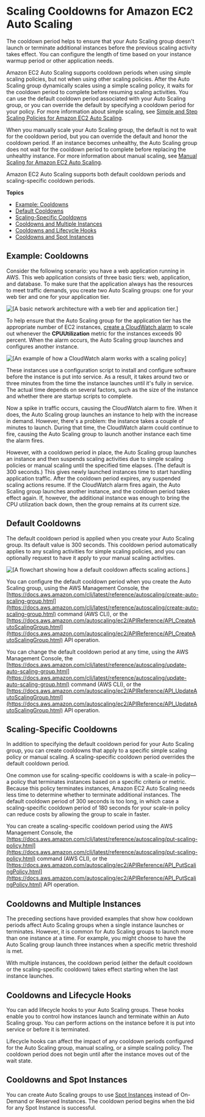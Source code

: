 # Scaling Cooldowns for Amazon EC2 Auto Scaling<a name="Cooldown"></a>

The cooldown period helps to ensure that your Auto Scaling group doesn't launch or terminate additional instances before the previous scaling activity takes effect\. You can configure the length of time based on your instance warmup period or other application needs\. 

Amazon EC2 Auto Scaling supports cooldown periods when using simple scaling policies, but not when using other scaling policies\. After the Auto Scaling group dynamically scales using a simple scaling policy, it waits for the cooldown period to complete before resuming scaling activities\. You can use the default cooldown period associated with your Auto Scaling group, or you can override the default by specifying a cooldown period for your policy\. For more information about simple scaling, see [Simple and Step Scaling Policies for Amazon EC2 Auto Scaling](as-scaling-simple-step.md)\.

When you manually scale your Auto Scaling group, the default is not to wait for the cooldown period, but you can override the default and honor the cooldown period\. If an instance becomes unhealthy, the Auto Scaling group does not wait for the cooldown period to complete before replacing the unhealthy instance\. For more information about manual scaling, see [Manual Scaling for Amazon EC2 Auto Scaling](as-manual-scaling.md)\.

Amazon EC2 Auto Scaling supports both default cooldown periods and scaling\-specific cooldown periods\.

**Topics**
+ [Example: Cooldowns](#cooldown-example)
+ [Default Cooldowns](#cooldown-default)
+ [Scaling\-Specific Cooldowns](#cooldowns-scaling-specific)
+ [Cooldowns and Multiple Instances](#cooldowns-multiple-instances)
+ [Cooldowns and Lifecycle Hooks](#cooldowns-lifecycle-hooks)
+ [Cooldowns and Spot Instances](#cooldowns-spot)

## Example: Cooldowns<a name="cooldown-example"></a>

Consider the following scenario: you have a web application running in AWS\. This web application consists of three basic tiers: web, application, and database\. To make sure that the application always has the resources to meet traffic demands, you create two Auto Scaling groups: one for your web tier and one for your application tier\.

![\[A basic network architecture with a web tier and application tier.\]](http://docs.aws.amazon.com/autoscaling/ec2/userguide/images/cooldown-example-start-diagram.png)

To help ensure that the Auto Scaling group for the application tier has the appropriate number of EC2 instances, [create a CloudWatch alarm](as-instance-monitoring.md#CloudWatchAlarm) to scale out whenever the **CPUUtilization** metric for the instances exceeds 90 percent\. When the alarm occurs, the Auto Scaling group launches and configures another instance\.

![\[An example of how a CloudWatch alarm works with a scaling policy\]](http://docs.aws.amazon.com/autoscaling/ec2/userguide/images/cooldowns-example-scaling-policy-diagram.png)

These instances use a configuration script to install and configure software before the instance is put into service\. As a result, it takes around two or three minutes from the time the instance launches until it's fully in service\. The actual time depends on several factors, such as the size of the instance and whether there are startup scripts to complete\.

Now a spike in traffic occurs, causing the CloudWatch alarm to fire\. When it does, the Auto Scaling group launches an instance to help with the increase in demand\. However, there's a problem: the instance takes a couple of minutes to launch\. During that time, the CloudWatch alarm could continue to fire, causing the Auto Scaling group to launch another instance each time the alarm fires\.

However, with a cooldown period in place, the Auto Scaling group launches an instance and then suspends scaling activities due to simple scaling policies or manual scaling until the specified time elapses\. \(The default is 300 seconds\.\) This gives newly launched instances time to start handling application traffic\. After the cooldown period expires, any suspended scaling actions resume\. If the CloudWatch alarm fires again, the Auto Scaling group launches another instance, and the cooldown period takes effect again\. If, however, the additional instance was enough to bring the CPU utilization back down, then the group remains at its current size\.

## Default Cooldowns<a name="cooldown-default"></a>

The default cooldown period is applied when you create your Auto Scaling group\. Its default value is 300 seconds\. This cooldown period automatically applies to any scaling activities for simple scaling policies, and you can optionally request to have it apply to your manual scaling activities\.

![\[A flowchart showing how a default cooldown affects scaling actions.\]](http://docs.aws.amazon.com/autoscaling/ec2/userguide/images/cooldowns-default-diagram.png)

You can configure the default cooldown period when you create the Auto Scaling group, using the AWS Management Console, the [https://docs.aws.amazon.com/cli/latest/reference/autoscaling/create-auto-scaling-group.html](https://docs.aws.amazon.com/cli/latest/reference/autoscaling/create-auto-scaling-group.html) command \(AWS CLI\), or the [https://docs.aws.amazon.com/autoscaling/ec2/APIReference/API_CreateAutoScalingGroup.html](https://docs.aws.amazon.com/autoscaling/ec2/APIReference/API_CreateAutoScalingGroup.html) API operation\.

You can change the default cooldown period at any time, using the AWS Management Console, the [https://docs.aws.amazon.com/cli/latest/reference/autoscaling/update-auto-scaling-group.html](https://docs.aws.amazon.com/cli/latest/reference/autoscaling/update-auto-scaling-group.html) command \(AWS CLI\), or the [https://docs.aws.amazon.com/autoscaling/ec2/APIReference/API_UpdateAutoScalingGroup.html](https://docs.aws.amazon.com/autoscaling/ec2/APIReference/API_UpdateAutoScalingGroup.html) API operation\.

## Scaling\-Specific Cooldowns<a name="cooldowns-scaling-specific"></a>

In addition to specifying the default cooldown period for your Auto Scaling group, you can create cooldowns that apply to a specific simple scaling policy or manual scaling\. A scaling\-specific cooldown period overrides the default cooldown period\.

One common use for scaling\-specific cooldowns is with a scale\-in policy—a policy that terminates instances based on a specific criteria or metric\. Because this policy terminates instances, Amazon EC2 Auto Scaling needs less time to determine whether to terminate additional instances\. The default cooldown period of 300 seconds is too long, in which case a scaling\-specific cooldown period of 180 seconds for your scale\-in policy can reduce costs by allowing the group to scale in faster\.

You can create a scaling\-specific cooldown period using the AWS Management Console, the [https://docs.aws.amazon.com/cli/latest/reference/autoscaling/put-scaling-policy.html](https://docs.aws.amazon.com/cli/latest/reference/autoscaling/put-scaling-policy.html) command \(AWS CLI\), or the [https://docs.aws.amazon.com/autoscaling/ec2/APIReference/API_PutScalingPolicy.html](https://docs.aws.amazon.com/autoscaling/ec2/APIReference/API_PutScalingPolicy.html) API operation\.

## Cooldowns and Multiple Instances<a name="cooldowns-multiple-instances"></a>

The preceding sections have provided examples that show how cooldown periods affect Auto Scaling groups when a single instance launches or terminates\. However, it is common for Auto Scaling groups to launch more than one instance at a time\. For example, you might choose to have the Auto Scaling group launch three instances when a specific metric threshold is met\.

With multiple instances, the cooldown period \(either the default cooldown or the scaling\-specific cooldown\) takes effect starting when the last instance launches\.

## Cooldowns and Lifecycle Hooks<a name="cooldowns-lifecycle-hooks"></a>

You can add lifecycle hooks to your Auto Scaling groups\. These hooks enable you to control how instances launch and terminate within an Auto Scaling group\. You can perform actions on the instance before it is put into service or before it is terminated\.

Lifecycle hooks can affect the impact of any cooldown periods configured for the Auto Scaling group, manual scaling, or a simple scaling policy\. The cooldown period does not begin until after the instance moves out of the wait state\.

## Cooldowns and Spot Instances<a name="cooldowns-spot"></a>

You can create Auto Scaling groups to use [Spot Instances](asg-launch-spot-instances.md) instead of On\-Demand or Reserved Instances\. The cooldown period begins when the bid for any Spot Instance is successful\.
